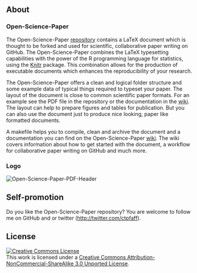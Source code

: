 ## About

### Open-Science-Paper 

The Open-Science-Paper
[repository](https://github.com/cpfaff/Open-Science-Paper) contains a LaTeX
document which is thought to be forked and used for scientific, collaborative
paper writing on GitHub. The Open-Science-Paper combines the LaTeX typesetting
capabilities with the power of the R programming language for statistics, using
the [Knitr](http://yihui.name/knitr/) package. This combination allows for the
production of executable documents which enhances the reproducibility of your
research.

The Open-Science-Paper offers a clean and logical folder structure and
some example data of typical things required to typeset your paper. The
layout of the document is close to common scientific paper formats. For
an example see the PDF file in the repository or the documentation in the
[wiki](https://github.com/cpfaff/Open-Science-Paper/wiki). The layout can help
to prepare figures and tables for publication. But you can also use the document
just to produce nice looking, paper like formatted documents. 

A makefile helps you to compile, clean and archive the document
and a documentation you can find on the Open-Science-Paper
[wiki](https://github.com/cpfaff/Open-Science-Paper/wiki). The wiki covers
information about how to get started with the document, a workflow for
collaborative paper writing on GitHub and much more.

### Logo

![Open-Science-Paper-PDF-Header](https://dl.dropbox.com/u/844606/Open-Science-Paper-Documentation/open-science-papers-logo.png)

## Self-promotion

Do you like the Open-Science-Paper repository? You are welcome to follow me on
GitHub and or twitter (http://twitter.com/ctpfaff).

## License

<a rel="license" href="http://creativecommons.org/licenses/by-nc-sa/3.0/"><img alt="Creative Commons License" style="border-width:0" src="http://i.creativecommons.org/l/by-nc-sa/3.0/88x31.png" /></a><br />This work is licensed under a <a rel="license" href="http://creativecommons.org/licenses/by-nc-sa/3.0/">Creative Commons Attribution-NonCommercial-ShareAlike 3.0 Unported License</a>.
